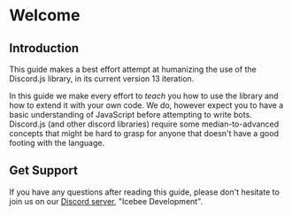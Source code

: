 <a href="http://icebee.xyz/icebee.gif"></a>
# Welcome

## Introduction

This guide makes a best effort attempt at humanizing the use of the Discord.js library, in its current version 13 iteration.

In this guide we make every effort to _teach_ you how to use the library and how to extend it with your own code. We do, however expect you to have a basic understanding of JavaScript before attempting to write bots. Discord.js \(and other discord libraries\) require some median-to-advanced concepts that might be hard to grasp for anyone that doesn't have a good footing with the language.

## Get Support

If you have any questions after reading this guide, please don't hesitate to join us on our [Discord server](https://icebee.xyz/discord), "Icebee Development".
